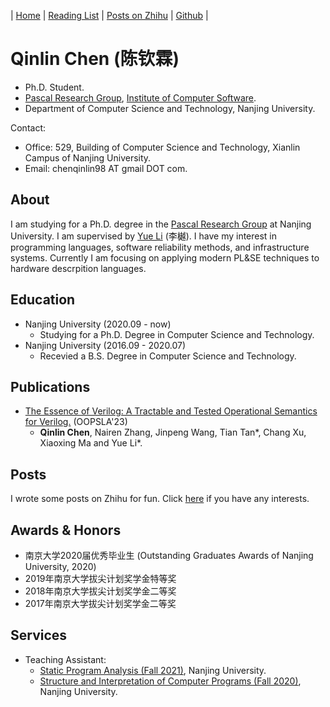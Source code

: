 | [Home](index.md) | [Reading List](reading-list.md) | [Posts on Zhihu](https://www.zhihu.com/people/QinlinChen/posts) | [Github](https://github.com/QinlinChen) |

# Qinlin Chen (陈钦霖)

- Ph.D. Student.
- [Pascal Research Group](https://pascal-lab.net/), [Institute of Computer Software](https://cs.nju.edu.cn/ics/).
- Department of Computer Science and Technology, Nanjing University.

Contact:
- Office: 529, Building of Computer Science and Technology, Xianlin Campus of Nanjing University.
- Email: chenqinlin98 AT gmail DOT com.

## About

I am studying for a Ph.D. degree in the [Pascal Research Group](https://pascal-lab.net/) at Nanjing University. I am supervised by [Yue Li](https://yuelee.bitbucket.io/) (李樾). I have my interest in programming languages, software reliability methods, and infrastructure systems. Currently I am focusing on applying modern PL&SE techniques to hardware descrpition languages.

## Education

- Nanjing University (2020.09 - now)
  - Studying for a Ph.D. Degree in Computer Science and Technology.
- Nanjing University (2016.09 - 2020.07)
  - Recevied a B.S. Degree in Computer Science and Technology.

## Publications

- [The Essence of Verilog: A Tractable and Tested Operational Semantics for Verilog.](papers/2023_OOPSLA_LambdaV.pdf) (OOPSLA'23)
  - **Qinlin Chen**, Nairen Zhang, Jinpeng Wang, Tian Tan\*, Chang Xu, Xiaoxing Ma and Yue Li\*.

## Posts

I wrote some posts on Zhihu for fun. Click [here](https://www.zhihu.com/people/QinlinChen/posts) if you have any interests.

## Awards & Honors

- 南京大学2020届优秀毕业生 (Outstanding Graduates Awards of Nanjing University, 2020)
- 2019年南京大学拔尖计划奖学金特等奖
- 2018年南京大学拔尖计划奖学金二等奖
- 2017年南京大学拔尖计划奖学金二等奖

## Services

- Teaching Assistant:
  - [Static Program Analysis (Fall 2021)](https://pascal-group.bitbucket.io/teaching.html), Nanjing University.
  - [Structure and Interpretation of Computer Programs (Fall 2020)](https://nju-sicp.bitbucket.io/2020/), Nanjing University.

